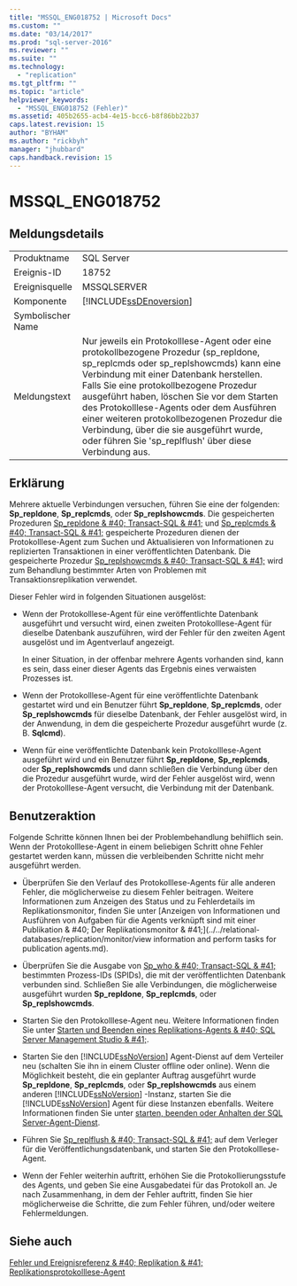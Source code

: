 ```yaml
---
title: "MSSQL_ENG018752 | Microsoft Docs"
ms.custom: ""
ms.date: "03/14/2017"
ms.prod: "sql-server-2016"
ms.reviewer: ""
ms.suite: ""
ms.technology: 
  - "replication"
ms.tgt_pltfrm: ""
ms.topic: "article"
helpviewer_keywords: 
  - "MSSQL_ENG018752 (Fehler)"
ms.assetid: 405b2655-acb4-4e15-bcc6-b8f86bb22b37
caps.latest.revision: 15
author: "BYHAM"
ms.author: "rickbyh"
manager: "jhubbard"
caps.handback.revision: 15
---
```

# MSSQL_ENG018752
    
## Meldungsdetails  
  
|||  
|-|-|  
|Produktname|SQL Server|  
|Ereignis-ID|18752|  
|Ereignisquelle|MSSQLSERVER|  
|Komponente|[!INCLUDE[ssDEnoversion](../../includes/ssdenoversion-md.md)]|  
|Symbolischer Name||  
|Meldungstext|Nur jeweils ein Protokolllese-Agent oder eine protokollbezogene Prozedur (sp_repldone, sp_replcmds oder sp_replshowcmds) kann eine Verbindung mit einer Datenbank herstellen. Falls Sie eine protokollbezogene Prozedur ausgeführt haben, löschen Sie vor dem Starten des Protokolllese-Agents oder dem Ausführen einer weiteren protokollbezogenen Prozedur die Verbindung, über die sie ausgeführt wurde, oder führen Sie 'sp_replflush' über diese Verbindung aus.|  
  
## Erklärung  
 Mehrere aktuelle Verbindungen versuchen, führen Sie eine der folgenden: **Sp_repldone**, **Sp_replcmds**, oder **Sp_replshowcmds**. Die gespeicherten Prozeduren [Sp_repldone & #40; Transact-SQL & #41;](../../relational-databases/system-stored-procedures/sp-repldone-transact-sql.md) und [Sp_replcmds & #40; Transact-SQL & #41;](../../relational-databases/system-stored-procedures/sp-replcmds-transact-sql.md) gespeicherte Prozeduren dienen der Protokolllese-Agent zum Suchen und Aktualisieren von Informationen zu replizierten Transaktionen in einer veröffentlichten Datenbank. Die gespeicherte Prozedur [Sp_replshowcmds & #40; Transact-SQL & #41;](../../relational-databases/system-stored-procedures/sp-replshowcmds-transact-sql.md) wird zum Behandlung bestimmter Arten von Problemen mit Transaktionsreplikation verwendet.  
  
 Dieser Fehler wird in folgenden Situationen ausgelöst:  
  
-   Wenn der Protokolllese-Agent für eine veröffentlichte Datenbank ausgeführt und versucht wird, einen zweiten Protokolllese-Agent für dieselbe Datenbank auszuführen, wird der Fehler für den zweiten Agent ausgelöst und im Agentverlauf angezeigt.  
  
     In einer Situation, in der offenbar mehrere Agents vorhanden sind, kann es sein, dass einer dieser Agents das Ergebnis eines verwaisten Prozesses ist.  
  
-   Wenn der Protokolllese-Agent für eine veröffentlichte Datenbank gestartet wird und ein Benutzer führt **Sp_repldone**, **Sp_replcmds**, oder **Sp_replshowcmds** für dieselbe Datenbank, der Fehler ausgelöst wird, in der Anwendung, in dem die gespeicherte Prozedur ausgeführt wurde (z. B. **Sqlcmd**).  
  
-   Wenn für eine veröffentlichte Datenbank kein Protokolllese-Agent ausgeführt wird und ein Benutzer führt **Sp_repldone**, **Sp_replcmds**, oder **Sp_replshowcmds** und dann schließen die Verbindung über den die Prozedur ausgeführt wurde, wird der Fehler ausgelöst wird, wenn der Protokolllese-Agent versucht, die Verbindung mit der Datenbank.  
  
## Benutzeraktion  
 Folgende Schritte können Ihnen bei der Problembehandlung behilflich sein. Wenn der Protokolllese-Agent in einem beliebigen Schritt ohne Fehler gestartet werden kann, müssen die verbleibenden Schritte nicht mehr ausgeführt werden.  
  
-   Überprüfen Sie den Verlauf des Protokolllese-Agents für alle anderen Fehler, die möglicherweise zu diesem Fehler beitragen. Weitere Informationen zum Anzeigen des Status und zu Fehlerdetails im Replikationsmonitor, finden Sie unter [Anzeigen von Informationen und Ausführen von Aufgaben für die Agents verknüpft sind mit einer Publikation & #40; Der Replikationsmonitor & #41;](../../relational-databases/replication/monitor/view information and perform tasks for publication agents.md).  
  
-   Überprüfen Sie die Ausgabe von [Sp_who & #40; Transact-SQL & #41;](../../relational-databases/system-stored-procedures/sp-who-transact-sql.md) bestimmten Prozess-IDs (SPIDs), die mit der veröffentlichten Datenbank verbunden sind. Schließen Sie alle Verbindungen, die möglicherweise ausgeführt wurden **Sp_repldone**, **Sp_replcmds**, oder **Sp_replshowcmds**.  
  
-   Starten Sie den Protokolllese-Agent neu. Weitere Informationen finden Sie unter [Starten und Beenden eines Replikations-Agents & #40; SQL Server Management Studio & #41;](../../relational-databases/replication/agents/start-and-stop-a-replication-agent-sql-server-management-studio.md).  
  
-   Starten Sie den [!INCLUDE[ssNoVersion](../../includes/ssnoversion-md.md)] Agent-Dienst auf dem Verteiler neu (schalten Sie ihn in einem Cluster offline oder online). Wenn die Möglichkeit besteht, die ein geplanter Auftrag ausgeführt wurde **Sp_repldone**, **Sp_replcmds**, oder **Sp_replshowcmds** aus einem anderen [!INCLUDE[ssNoVersion](../../includes/ssnoversion-md.md)] -Instanz, starten Sie die [!INCLUDE[ssNoVersion](../../includes/ssnoversion-md.md)] Agent für diese Instanzen ebenfalls. Weitere Informationen finden Sie unter [starten, beenden oder Anhalten der SQL Server-Agent-Dienst](../../ssms/agent/start-stop-or-pause-the-sql-server-agent-service.md).  
  
-   Führen Sie [Sp_replflush & #40; Transact-SQL & #41;](../../relational-databases/system-stored-procedures/sp-replflush-transact-sql.md) auf dem Verleger für die Veröffentlichungsdatenbank, und starten Sie den Protokolllese-Agent.  
  
-   Wenn der Fehler weiterhin auftritt, erhöhen Sie die Protokollierungsstufe des Agents, und geben Sie eine Ausgabedatei für das Protokoll an. Je nach Zusammenhang, in dem der Fehler auftritt, finden Sie hier möglicherweise die Schritte, die zum Fehler führen, und/oder weitere Fehlermeldungen.  
  
## Siehe auch  
 [Fehler und Ereignisreferenz & #40; Replikation & #41;](../../relational-databases/replication/errors-and-events-reference-replication.md)   
 [Replikationsprotokolllese-Agent](../../relational-databases/replication/agents/replication-log-reader-agent.md)  
  
  